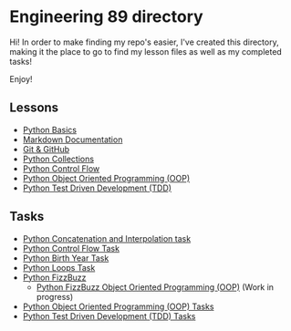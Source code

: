 # Engineering 89 directory
Hi! In order to make finding my repo's easier, I've created this directory, making it the place to go to find my lesson files as well as my completed tasks!

Enjoy!

## Lessons
- [Python Basics](https://github.com/monotiller/engineering89_python_basics)
- [Markdown Documentation](https://github.com/monotiller/engineering89_markdown_documentation)
- [Git & GitHub](https://github.com/monotiller/engineering89_git_github)
- [Python Collections](https://github.com/monotiller/engineering89_python_collections)
- [Python Control Flow](https://github.com/monotiller/engineering89_python_control_flow)
- [Python Object Oriented Programming (OOP)](https://github.com/monotiller/engineering89_python_oop)
- [Python Test Driven Development (TDD)](https://github.com/monotiller/engineering89_python_tdd)

## Tasks
- [Python Concatenation and Interpolation task](https://github.com/monotiller/engineering89_python_concatenation_interpolation_task)
- [Python Control Flow Task](https://github.com/monotiller/engineering89_python_control_flow_task)
- [Python Birth Year Task](https://github.com/monotiller/engineering89_python_birth_year_task)
- [Python Loops Task](https://github.com/monotiller/engineering89_python_loops_task)
- [Python FizzBuzz](https://github.com/monotiller/engineering89_python_fizzbuzz_task)
  - [Python FizzBuzz Object Oriented Programming (OOP)](https://github.com/monotiller/engineering89_python_fizzbuzz_task/tree/oop) (Work in progress)
- [Python Object Oriented Programming (OOP) Tasks](https://github.com/monotiller/engineering89_python_oop_tasks)
- [Python Test Driven Development (TDD) Tasks](https://github.com/monotiller/engineering89_python_tdd_task)
